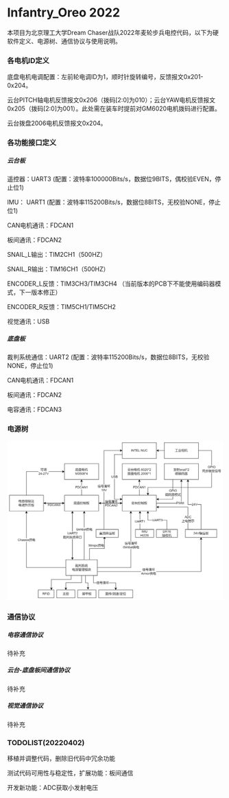 # Infantry_Oreo 2022



本项目为北京理工大学Dream Chaser战队2022年麦轮步兵电控代码，以下为硬软件定义、电源树、通信协议与使用说明。

### 各电机ID定义

底盘电机电调配置：左前轮电调ID为1，顺时针旋转编号，反馈报文0x201-0x204。

云台PITCH轴电机反馈报文0x206（拨码[2:0]为010）；云台YAW电机反馈报文0x205（拨码[2:0]为001）。此处需在装车时提前对GM6020电机拨码进行配置。

云台拨盘2006电机反馈报文0x204。



### 各功能接口定义

##### 云台板

遥控器：UART3  (配置：波特率100000Bits/s，数据位9BITS，偶校验EVEN，停止位1)

IMU：    UART1  (配置：波特率115200Bits/s，数据位8BITS，无校验NONE，停止位1)

CAN电机通讯：FDCAN1

板间通讯：FDCAN2

SNAIL_L输出：TIM2CH1（500HZ）

SNAIL_R输出：TIM16CH1（500HZ）

ENCODER_L反馈：TIM3CH3/TIM3CH4 （当前版本的PCB下不能使用编码器模式，下一版本修正）

ENCODER_R反馈：TIM5CH1/TIM5CH2

视觉通讯：USB

##### 底盘板

裁判系统通信：UART2   (配置：波特率115200Bits/s，数据位8BITS，无校验NONE，停止位1)

CAN电机通讯：FDCAN1

板间通讯：FDCAN2

电容通讯：FDCAN3



### 电源树

<img src="PowerTree.jpg" alt="PowerTree" style="zoom: 50%;" />

### 通信协议

##### 电容通信协议

待补充

##### 云台-底盘板间通信协议

待补充

##### 视觉通信协议

待补充



### TODOLIST(20220402)

移植并调整代码，删除旧代码中冗余功能

测试代码可用性与稳定性，扩展功能：板间通信

开发新功能：ADC获取小发射电压

